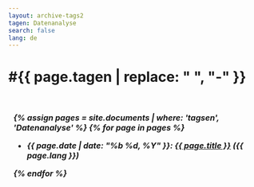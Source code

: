 ```yaml
---
layout: archive-tags2
tagen: Datenanalyse
search: false
lang: de
---
```


<h1>#{{ page.tagen | replace: " ", "-" }}</h1>
<p>&nbsp;</p>

<h5 style='font-size:16px; margin:5px; padding:5px;'>
{% assign pages = site.documents | where: 'tagsen', 'Datenanalyse' %}
{% for page in pages %}
  <ul>
    <li>
      {{ page.date | date: "%b %d, %Y" }}: <a href="{{ page.url }}">{{ page.title }}</a> ({{ page.lang }})
    </li>
  </ul>
{% endfor %}
</h5>


